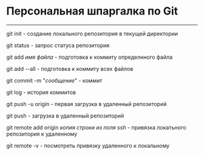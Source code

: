 # Персональная шпаргалка по Git

---  
  
git init - создание локального репозитория в текущей директории  
  
git status - запрос статуса репозитория  
  
git add _имя файла_ - подготовка к коммиту определнного файла  
  
git add --all - подготовка к коммиту всех файлов  
  
git commit -m "_сообщение_" - коммит  
  
git log - история коммитов  
  
git push -u origin - первая загрузка в удаленный репозиторий  
  
git push - загрузка в удаленный репозиторий  
  
git remote add origin _копия строки из поля ssh_ - привязка локатьного репозитория к удаленному  
  
git remote -v - посмотреть привязку удаленного к локальному  
